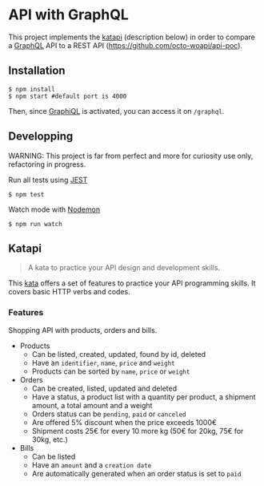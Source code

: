 # API with GraphQL

This project implements the [katapi](https://github.com/octo-woapi/katapi) (description below) in order to compare a [GraphQL](https://graphql.org/) API to a REST API (https://github.com/octo-woapi/api-poc).

## Installation

```
$ npm install
$ npm start #default port is 4000
```
Then, since [GraphiQL](https://github.com/graphql/graphiql) is activated, you can access it on `/graphql`.

## Developping

WARNING: This project is far from perfect and more for curiosity use only, refactoring in progress.

Run all tests using [JEST](https://jestjs.io/)
```
$ npm test
```

Watch mode with [Nodemon](https://nodemon.io/)
```
$ npm run watch
```

## Katapi

> A kata to practice your API design and development skills.

This [kata](https://en.wikipedia.org/wiki/Kata_(programming)) offers a set of features to practice your API programming skills. It covers basic HTTP verbs and codes.

### Features

Shopping API with products, orders and bills.

* Products
  * Can be listed, created, updated, found by id, deleted
  * Have an `identifier`, `name`, `price` and `weight`
  * Products can be sorted by `name`, `price` or `weight`
* Orders
  * Can be created, listed, updated and deleted
  * Have a status, a product list with a quantity per product, a shipment amount, a total amount and a weight
  * Orders status can be `pending`, `paid` or `canceled`
  * Are offered 5% discount when the price exceeds 1000€
  * Shipment costs 25€ for every 10 more kg (50€ for 20kg, 75€ for 30kg, etc.)
* Bills
  * Can be listed
  * Have an `amount` and a `creation date`
  * Are automatically generated when an order status is set to `paid`
